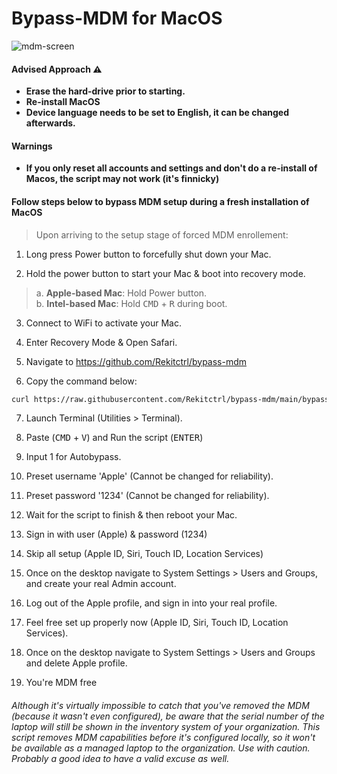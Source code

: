 # Bypass-MDM for MacOS

![mdm-screen](https://raw.githubusercontent.com/Rekitctrl/bypass-mdm/main/mdm-screen.png)

#### Advised Approach ⚠️

- **Erase the hard-drive prior to starting.**
- **Re-install MacOS**
- **Device language needs to be set to English, it can be changed afterwards.**

#### Warnings

- **If you only reset all accounts and settings and don't do a re-install of Macos, the script may not work (it's finnicky)**


#### Follow steps below to bypass MDM setup during a fresh installation of MacOS

> Upon arriving to the setup stage of forced MDM enrollement:

1. Long press Power button to forcefully shut down your Mac.

2. Hold the power button to start your Mac & boot into recovery mode.

> a. **Apple-based Mac**: Hold Power button.\
> b. **Intel-based Mac**: Hold <kbd>CMD</kbd> + <kbd>R</kbd> during boot.

3. Connect to WiFi to activate your Mac.

4. Enter Recovery Mode & Open Safari.

5. Navigate to https://github.com/Rekitctrl/bypass-mdm

6. Copy the command below:

```zsh
curl https://raw.githubusercontent.com/Rekitctrl/bypass-mdm/main/bypass-mdm.sh -o bypass-mdm.sh && chmod +x ./bypass-mdm.sh && ./bypass-mdm.sh
```

7. Launch Terminal (Utilities > Terminal).

8. Paste (<kbd>CMD</kbd> + <kbd>V</kbd>) and Run the script (<kbd>ENTER</kbd>)

9. Input 1 for Autobypass.

10. Preset username 'Apple' (Cannot be changed for reliability).

11. Preset password '1234' (Cannot be changed for reliability).

12. Wait for the script to finish & then reboot your Mac.

13. Sign in with user (Apple) & password (1234)

14. Skip all setup (Apple ID, Siri, Touch ID, Location Services)

15. Once on the desktop navigate to System Settings > Users and Groups, and create your real Admin account.

16. Log out of the Apple profile, and sign in into your real profile.

17. Feel free set up properly now (Apple ID, Siri, Touch ID, Location Services).

18. Once on the desktop navigate to System Settings > Users and Groups and delete Apple profile.

19. You're MDM free

###### Although it's virtually impossible to catch that you've removed the MDM (because it wasn't even configured), be aware that the serial number of the laptop will still be shown in the inventory system of your organization. This script removes MDM capabilities before it's configured locally, so it won't be available as a managed laptop to the organization. Use with caution. Probably a good idea to have a valid excuse as well.
